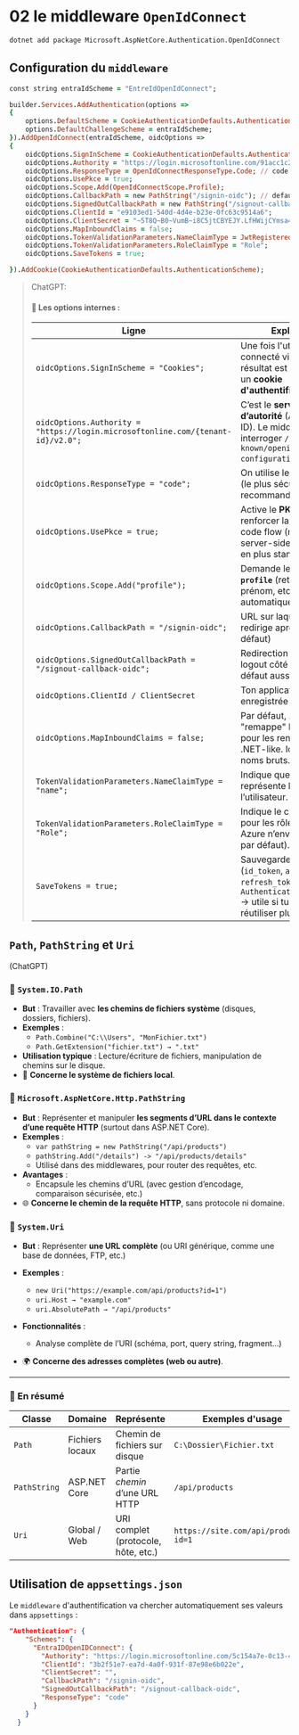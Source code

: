 # 02 le middleware `OpenIdConnect`

```bash
dotnet add package Microsoft.AspNetCore.Authentication.OpenIdConnect
```



## Configuration du `middleware`

```ruby
const string entraIdScheme = "EntreIdOpenIdConnect";

builder.Services.AddAuthentication(options =>
{
    options.DefaultScheme = CookieAuthenticationDefaults.AuthenticationScheme;
    options.DefaultChallengeScheme = entraIdScheme;
}).AddOpenIdConnect(entraIdScheme, oidcOptions =>
{
    oidcOptions.SignInScheme = CookieAuthenticationDefaults.AuthenticationScheme;
    oidcOptions.Authority = "https://login.microsoftonline.com/91acc1c2-22b4-4555-b75e-7fc1f9188a09/v2.0"; // issuer
    oidcOptions.ResponseType = OpenIdConnectResponseType.Code; // code flow
    oidcOptions.UsePkce = true;
    oidcOptions.Scope.Add(OpenIdConnectScope.Profile);
    oidcOptions.CallbackPath = new PathString("/signin-oidc"); // defaukt value
    oidcOptions.SignedOutCallbackPath = new PathString("/signout-callback-oidc"); // default value
    oidcOptions.ClientId = "e9103ed1-540d-4d4e-b23e-0fc63c9514a6";
    oidcOptions.ClientSecret = "~5T8Q~B0~VumB~i8C5jtCBYEJY.LfHWijCYmsa42";
    oidcOptions.MapInboundClaims = false;
    oidcOptions.TokenValidationParameters.NameClaimType = JwtRegisteredClaimNames.Name;
    oidcOptions.TokenValidationParameters.RoleClaimType = "Role";
    oidcOptions.SaveTokens = true;

}).AddCookie(CookieAuthenticationDefaults.AuthenticationScheme);
```

> ChatGPT:
>
> #### 🧩 Les options internes :
>
> | Ligne                                                        | Explication                                                  |
> | ------------------------------------------------------------ | ------------------------------------------------------------ |
> | `oidcOptions.SignInScheme = "Cookies";`                      | Une fois l'utilisateur connecté via OIDC, le résultat est stocké dans un **cookie d'authentification**. |
> | `oidcOptions.Authority = "https://login.microsoftonline.com/{tenant-id}/v2.0";` | C’est le **serveur d’autorité** (Azure Entra ID). Le middleware va interroger `/.well-known/openid-configuration`. |
> | `oidcOptions.ResponseType = "code";`                         | On utilise le **Code Flow** (le plus sécurisé, recommandé).  |
> | `oidcOptions.UsePkce = true;`                                | Active le **PKCE** pour renforcer la sécurité du code flow (même en server-side, c’est de plus en plus standard). |
> | `oidcOptions.Scope.Add("profile");`                          | Demande le scope **`profile`** (retourne nom, prénom, etc.). `openid` est automatiquement ajouté. |
> | `oidcOptions.CallbackPath = "/signin-oidc";`                 | URL sur laquelle Azure redirige après l'auth. (par défaut)   |
> | `oidcOptions.SignedOutCallbackPath = "/signout-callback-oidc";` | Redirection après un logout côté Azure (par défaut aussi).   |
> | `oidcOptions.ClientId / ClientSecret`                        | Ton application enregistrée sur Entra ID.                    |
> | `oidcOptions.MapInboundClaims = false;`                      | Par défaut, .NET "remappe" les claims pour les rendre plus .NET-like. Ici on garde les noms bruts. |
> | `TokenValidationParameters.NameClaimType = "name";`          | Indique quel claim représente le nom de l’utilisateur.       |
> | `TokenValidationParameters.RoleClaimType = "Role";`          | Indique le claim à utiliser pour les rôles (attention, Azure n’envoie pas `Role` par défaut). |
> | `SaveTokens = true;`                                         | Sauvegarde les tokens (`id_token`, `access_token`, `refresh_token`) dans le `AuthenticationProperties` → utile si tu veux les réutiliser plus tard. |
>



## `Path`, `PathString` et `Uri` 

(ChatGPT)

### 🔹 `System.IO.Path`

- **But** : Travailler avec **les chemins de fichiers système** (disques, dossiers, fichiers).
- **Exemples** :
  - `Path.Combine("C:\\Users", "MonFichier.txt")`
  - `Path.GetExtension("fichier.txt") → ".txt"`
- **Utilisation typique** : Lecture/écriture de fichiers, manipulation de chemins sur le disque.
- 📁 **Concerne le système de fichiers local**.



### 🔹 `Microsoft.AspNetCore.Http.PathString`

- **But** : Représenter et manipuler **les segments d’URL dans le contexte d’une requête HTTP** (surtout dans ASP.NET Core).
- **Exemples** :
  - `var pathString = new PathString("/api/products")`
  - `pathString.Add("/details") -> "/api/products/details"`
  - Utilisé dans des middlewares, pour router des requêtes, etc.
- **Avantages** :
  - Encapsule les chemins d’URL (avec gestion d’encodage, comparaison sécurisée, etc.)
- 🌐 **Concerne le chemin de la requête HTTP**, sans protocole ni domaine.



### 🔹 `System.Uri`

- **But** : Représenter **une URL complète** (ou URI générique, comme une base de données, FTP, etc.)

- **Exemples** :

  - `new Uri("https://example.com/api/products?id=1")`
  - `uri.Host → "example.com"`
  - `uri.AbsolutePath → "/api/products"`

- **Fonctionnalités** :

  - Analyse complète de l’URI (schéma, port, query string, fragment…)

- 🌍 **Concerne des adresses complètes (web ou autre)**.

  

------

### 🧠 En résumé

| Classe       | Domaine         | Représente                          | Exemples d'usage                     |
| ------------ | --------------- | ----------------------------------- | ------------------------------------ |
| `Path`       | Fichiers locaux | Chemin de fichiers sur disque       | `C:\Dossier\Fichier.txt`             |
| `PathString` | ASP.NET Core    | Partie *chemin* d’une URL HTTP      | `/api/products`                      |
| `Uri`        | Global / Web    | URI complet (protocole, hôte, etc.) | `https://site.com/api/products?id=1` |



## Utilisation de `appsettings.json`

Le `middleware` d'authentification va chercher automatiquement ses valeurs dans `appsettings` :

```json
"Authentication": {
    "Schemes": {
      "EntraIDOpenIDConnect": {
        "Authority": "https://login.microsoftonline.com/5c154a7e-0c13-4f92-8531-e3f4d8fbeae9/v2.0",
        "ClientId": "3b2f51e7-ea7d-4a0f-931f-87e98e6b022e",
        "ClientSecret": "",
        "CallbackPath": "/signin-oidc",
        "SignedOutCallbackPath": "/signout-callback-oidc",
        "ResponseType": "code"
      }
    }
  }
```


